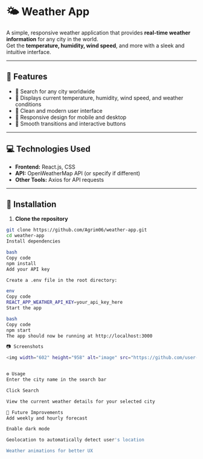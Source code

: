 # 🌤️ Weather App

A simple, responsive weather application that provides **real-time weather information** for any city in the world.  
Get the **temperature, humidity, wind speed**, and more with a sleek and intuitive interface.

---

## 📌 Features

- 🔹 Search for any city worldwide  
- 🔹 Displays current temperature, humidity, wind speed, and weather conditions  
- 🔹 Clean and modern user interface  
- 🔹 Responsive design for mobile and desktop  
- 🔹 Smooth transitions and interactive buttons  

---

## 💻 Technologies Used

- **Frontend:** React.js, CSS  
- **API:** OpenWeatherMap API (or specify if different)  
- **Other Tools:** Axios for API requests  

---

## 🚀 Installation

1. **Clone the repository**  

```bash
git clone https://github.com/Agrim06/weather-app.git
cd weather-app
Install dependencies

bash
Copy code
npm install
Add your API key

Create a .env file in the root directory:

env
Copy code
REACT_APP_WEATHER_API_KEY=your_api_key_here
Start the app

bash
Copy code
npm start
The app should now be running at http://localhost:3000

📷 Screenshots

<img width="602" height="958" alt="image" src="https://github.com/user-attachments/assets/3b265c6a-5638-4e35-af7f-872decbafbda" />


⚙️ Usage
Enter the city name in the search bar

Click Search

View the current weather details for your selected city

🌟 Future Improvements
Add weekly and hourly forecast

Enable dark mode

Geolocation to automatically detect user's location

Weather animations for better UX
